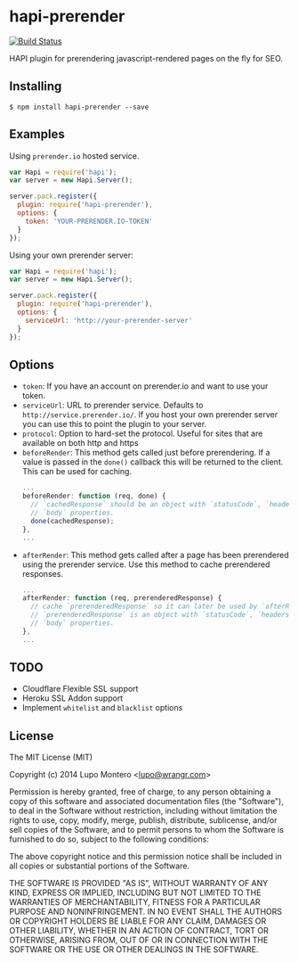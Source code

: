 # hapi-prerender

[![Build Status](https://travis-ci.org/wrangr/hapi-prerender.png)](https://travis-ci.org/wrangr/hapi-prerender)

HAPI plugin for prerendering javascript-rendered pages on the fly for SEO.

## Installing

`$ npm install hapi-prerender --save`

## Examples

Using `prerender.io` hosted service.

```js
var Hapi = require('hapi');
var server = new Hapi.Server();

server.pack.register({
  plugin: require('hapi-prerender'),
  options: {
    token: 'YOUR-PRERENDER.IO-TOKEN'
  }
});
```

Using your own prerender server:

```js
var Hapi = require('hapi');
var server = new Hapi.Server();

server.pack.register({
  plugin: require('hapi-prerender'),
  options: {
    serviceUrl: 'http://your-prerender-server'
  }
});
```

## Options

* `token`: If you have an account on prerender.io and want to use your token.
* `serviceUrl`: URL to prerender service. Defaults to
  `http://service.prerender.io/`. If you host your own prerender server you can
  use this to point the plugin to your server.
* `protocol`: Option to hard-set the protocol. Useful for sites that are
  available on both http and https
* `beforeRender`: This method gets called just before prerendering. If a value
  is passed in the `done()` callback this will be returned to the client. This
  can be used for caching.
  ```js
  ...
  beforeRender: function (req, done) {
    // `cachedResponse` should be an object with `statusCode`, `headers` and
    // `body` properties.
    done(cachedResponse);
  },
  ...
  ```
* `afterRender`: This method gets called after a page has been prerendered using
  the prerender service. Use this method to cache prerendered responses.
  ```js
  ...
  afterRender: function (req, prerenderedResponse) {
    // cache `prerenderedResponse` so it can later be used by `afterRender`.
    // `prerenderedResponse` is an object with `statusCode`, `headers` and
    // `body` properties.
  },
  ...
  ```

## TODO

* Cloudflare Flexible SSL support
* Heroku SSL Addon support
* Implement `whitelist` and `blacklist` options

## License

The MIT License (MIT)

Copyright (c) 2014 Lupo Montero &lt;lupo@wrangr.com&gt;

Permission is hereby granted, free of charge, to any person obtaining a copy
of this software and associated documentation files (the "Software"), to deal
in the Software without restriction, including without limitation the rights
to use, copy, modify, merge, publish, distribute, sublicense, and/or sell
copies of the Software, and to permit persons to whom the Software is
furnished to do so, subject to the following conditions:

The above copyright notice and this permission notice shall be included in
all copies or substantial portions of the Software.

THE SOFTWARE IS PROVIDED "AS IS", WITHOUT WARRANTY OF ANY KIND, EXPRESS OR
IMPLIED, INCLUDING BUT NOT LIMITED TO THE WARRANTIES OF MERCHANTABILITY,
FITNESS FOR A PARTICULAR PURPOSE AND NONINFRINGEMENT. IN NO EVENT SHALL THE
AUTHORS OR COPYRIGHT HOLDERS BE LIABLE FOR ANY CLAIM, DAMAGES OR OTHER
LIABILITY, WHETHER IN AN ACTION OF CONTRACT, TORT OR OTHERWISE, ARISING FROM,
OUT OF OR IN CONNECTION WITH THE SOFTWARE OR THE USE OR OTHER DEALINGS IN
THE SOFTWARE.

